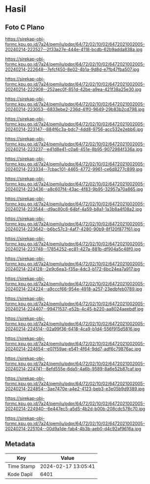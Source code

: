 # Hasil

## Foto C Plano

https://sirekap-obj-formc.kpu.go.id/7a24/pemilu/pdpr/64/72/02/10/02/6472021002005-20240214-222527--2f33a27e-444e-4118-bcdb-62b9adda838a.jpg

https://sirekap-obj-formc.kpu.go.id/7a24/pemilu/pdpr/64/72/02/10/02/6472021002005-20240214-222648--7efcf450-8e02-4b1a-9d8d-e7fb47fba507.jpg

https://sirekap-obj-formc.kpu.go.id/7a24/pemilu/pdpr/64/72/02/10/02/6472021002005-20240214-222908--252aec0f-851d-42be-a9ea-421f38a25e30.jpg

https://sirekap-obj-formc.kpu.go.id/7a24/pemilu/pdpr/64/72/02/10/02/6472021002005-20240214-223053--6833ebe2-236d-41f0-9649-29b83b2cd798.jpg

https://sirekap-obj-formc.kpu.go.id/7a24/pemilu/pdpr/64/72/02/10/02/6472021002005-20240214-223147--884f6c3a-bdc7-4dd8-9756-acc532e2ebb6.jpg

https://sirekap-obj-formc.kpu.go.id/7a24/pemilu/pdpr/64/72/02/10/02/6472021002005-20240214-223237--e41d8e41-c0a6-451e-8b95-9072984f336a.jpg

https://sirekap-obj-formc.kpu.go.id/7a24/pemilu/pdpr/64/72/02/10/02/6472021002005-20240214-223334--7cbac101-4465-4772-9961-ce6d8277c899.jpg

https://sirekap-obj-formc.kpu.go.id/7a24/pemilu/pdpr/64/72/02/10/02/6472021002005-20240214-223436--a8c607f4-43ac-4f83-9b95-32957a70a865.jpg

https://sirekap-obj-formc.kpu.go.id/7a24/pemilu/pdpr/64/72/02/10/02/6472021002005-20240214-223544--d9ac80c6-64bf-4a59-b8a1-1a3b8a4f08a2.jpg

https://sirekap-obj-formc.kpu.go.id/7a24/pemilu/pdpr/64/72/02/10/02/6472021002005-20240214-223642--b6bc57c3-4af7-4280-90b9-8f120f877f61.jpg

https://sirekap-obj-formc.kpu.go.id/7a24/pemilu/pdpr/64/72/02/10/02/6472021002005-20240214-223748--17854252-ec81-427a-881b-df904a5c48f0.jpg

https://sirekap-obj-formc.kpu.go.id/7a24/pemilu/pdpr/64/72/02/10/02/6472021002005-20240214-224128--2e9c6ea3-f35a-4dc3-b172-6bc24ea7a917.jpg

https://sirekap-obj-formc.kpu.go.id/7a24/pemilu/pdpr/64/72/02/10/02/6472021002005-20240214-224224--a9cccf66-954e-4918-a257-23edbfeb0789.jpg

https://sirekap-obj-formc.kpu.go.id/7a24/pemilu/pdpr/64/72/02/10/02/6472021002005-20240214-224407--99471537-e52b-4c45-b220-aa8024aeebdf.jpg

https://sirekap-obj-formc.kpu.go.id/7a24/pemilu/pdpr/64/72/02/10/02/6472021002005-20240214-224514--02a99f36-6418-4ca9-b1d4-556f915d5816.jpg

https://sirekap-obj-formc.kpu.go.id/7a24/pemilu/pdpr/64/72/02/10/02/6472021002005-20240214-224654--e07f59ae-e541-4f64-9dd7-adf6c79876ac.jpg

https://sirekap-obj-formc.kpu.go.id/7a24/pemilu/pdpr/64/72/02/10/02/6472021002005-20240214-224741--8efd555e-6da5-4a6b-9589-8a6e52b87caf.jpg

https://sirekap-obj-formc.kpu.go.id/7a24/pemilu/pdpr/64/72/02/10/02/6472021002005-20240214-224854--3ae7470e-a4e2-4123-beb3-e3e05b9d9389.jpg

https://sirekap-obj-formc.kpu.go.id/7a24/pemilu/pdpr/64/72/02/10/02/6472021002005-20240214-224940--6e447ec5-a5d5-4b2d-b00b-208cdc578c70.jpg

https://sirekap-obj-formc.kpu.go.id/7a24/pemilu/pdpr/64/72/02/10/02/6472021002005-20240214-225104--00d9a1de-fab4-4b3b-aeb0-d4c92af9616a.jpg


## Metadata

| Key        | Value               |
| ---------- | ------------------- |
| Time Stamp | 2024-02-17 13:05:41 |
| Kode Dapil | 6401                |



